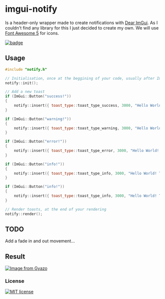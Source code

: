 # imgui-notify
Is a header-only wrapper made to create notifications with [Dear ImGui](https://github.com/ocornut/imgui). As I couldn't find any library for this I just decided to create my own. We will use [Font Awesome 5](https://fontawesome.com/) for icons.

[![badge](https://forthebadge.com/images/badges/made-with-c-plus-plus.svg)](https://forthebadge.com)

## Usage
```c++
#include "notify.h"

// Initialisation, once at the beggining of your code, usually after ImGui_ImplDX12_Init()
notify::init();

// Add a new toast
if (ImGui::Button("success!"))
{
    notify::insert({ toast_type::toast_type_success, 3000, "Hello World! This is a success! %s", "We can also format here:)" });
}

if (ImGui::Button("warning!"))
{
    notify::insert({ toast_type::toast_type_warning, 3000, "Hello World! This is a warning!" });
}

if (ImGui::Button("error!"))
{
    notify::insert({ toast_type::toast_type_error, 3000, "Hello World! This is an error!" });
}

if (ImGui::Button("info!"))
{
    notify::insert({ toast_type::toast_type_info, 3000, "Hello World! This is an info!" });
}

if (ImGui::Button("info!"))
{
    notify::insert({ toast_type::toast_type_info, 3000, "Hello World! This is an info! Yes I also support multiline text! Lorem ipsum dolor sit amet, consectetur adipiscing elit, sed do eiusmod tempor incididunt ut labore et dolore magna aliqua. Ut enim ad minim veniam, quis nostrud exercitation" });
}

// Render toasts, at the end of your rendering
notify::render();
```

## TODO
Add a fade in and out movement...

## Result
[![Image from Gyazo](https://i.gyazo.com/2c8a6b7aa030a80e54e993058ca80559.gif)](https://gyazo.com/2c8a6b7aa030a80e54e993058ca80559)

### License
[![MIT license](https://img.shields.io/badge/License-MIT-blue.svg)](https://github.com/patrickcjk/imgui-notify/blob/main/LICENSE)

